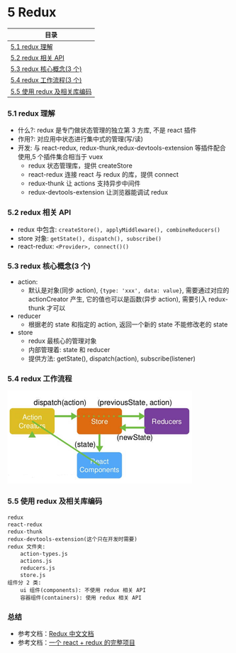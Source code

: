 # <a id="list-five">5 Redux</a>

| 目录                                      |
| ----------------------------------------- |
| [5.1 redux 理解](#five-one)               |
| [5.2 redux 相关 API](#five-two)           |
| [5.3 redux 核心概念(3 个)](#five-three)   |
| [5.4 redux 工作流程(3 个)](#five-four)    |
| [5.5 使用 redux 及相关库编码](#five-five) |

### <a id="five-one" class='part-part'>5.1 redux 理解</a>

- 什么?: redux 是专门做状态管理的独立第 3 方库, 不是 react 插件
- 作用?: 对应用中状态进行集中式的管理(写/读)
- 开发: 与 react-redux, redux-thunk,redux-devtools-extension 等插件配合使用,5 个插件集合相当于 vuex
  - redux 状态管理库，提供 createStore
  - react-redux 连接 react 与 redux 的库，提供 connect
  - redux-thunk 让 actions 支持异步中间件
  - redux-devtools-extension 让浏览器能调试 redux

### <a id="five-two" class='part-part'>5.2 redux 相关 API</a>

- redux 中包含: `createStore(), applyMiddleware(), combineReducers()`
- store 对象: `getState(), dispatch(), subscribe()`
- react-redux: `<Provider>, connect()()`

### <a id="five-three" class='part-part'>5.3 redux 核心概念(3 个)</a>

- action:
  - 默认是对象(同步 action), `{type: 'xxx', data: value}`, 需要通过对应的 actionCreator 产生,
    它的值也可以是函数(异步 action), 需要引入 redux-thunk 才可以
- reducer
  - 根据老的 state 和指定的 action, 返回一个新的 state
    不能修改老的 state
- store
  - redux 最核心的管理对象
  - 内部管理着: state 和 reducer
  - 提供方法: getState(), dispatch(action), subscribe(listener)

### <a id="five-four" class='part-part'>5.4 redux 工作流程</a>

![工作流程](./images/redux_work-flow.png)

### <a id="five-five" class='part-part'>5.5 使用 redux 及相关库编码</a>

```
redux
react-redux
redux-thunk
redux-devtools-extension(这个只在开发时需要)
redux 文件夹:
    action-types.js
    actions.js
    reducers.js
    store.js
组件分 2 类:
    ui 组件(components): 不使用 redux 相关 API
    容器组件(containers): 使用 redux 相关 API
```

### 总结

- 参考文档：[Redux 中文文档](https://www.redux.org.cn/)
- 参考文档：[一个 react + redux 的完整项目](https://github.com/bailicangdu/react-pxq)
